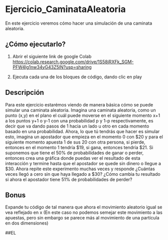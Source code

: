 # Ejercicio_CaminataAleatoria
En este ejercicio veremos cómo hacer una simulación de una caminata aleatoria.

## ¿Cómo ejecutarlo?

1. Abrir el siguiente link de google Colab
https://colab.research.google.com/drive/1S58jRXFk_SGM-PFW4lg1nw34yG43Z5lN?usp=sharing

2. Ejecuta cada una de los bloques de código, dando clic en play


## Descripción
Para este ejercicio estarémos viendo de manera básica cómo se puede simular una caminata aleatoria. Imagina una caminata aleatoria, como un punto (x,y) en el plano el cuál puede moverse en el siguiente momento x+1 a los puntos y+1 o y-1 con una probabilidad p y 1-p respectivamente, es decir que va dando pasos de 1 hacia un lado u otro en cada momento basado en una probabilidad. Ahora, lo que tú tendrás que hacer es simular esto, imagina un apostador que empieza en el momento 0 con $20 y para el siguiente momento apuesta 1 de sus 20 con otra persona, si pierde, entonces en el momento 1 tendría $19, si gana, entonces tendría $21. Si suponemos que tiene el 50% de probabilidades de ganar o perder, entonces crea una gráfica donde puedas ver el resultado de esta interacción y termine hasta que el apostador se quede sin dinero o llegue a $30. Ahora repite este experimento muchas veces y responde ¿Cuántas veces llegó a cero sin que haya llegado a $30? ¿Cómo cambia tu resultado si ahora el apostador tiene 51% de probabilidades de perder?

## Bonus
Expande tu código de tal manera que ahora el movimiento aleatorio igual se vea reflejado en x (En este caso no podemos semejar este movimiento a las apuestas, pero sin embargo se parece más al movimiento de una partícula en dos dimensiones)


##EL 
